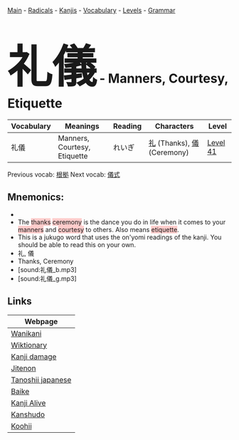 <style> bigfont {font-size: 100px}</style>
[Main](../README.md) -
[Radicals](../radicals.md) -
[Kanjis](../kanjis.md) -
[Vocabulary](../vocabulary.md) -
[Levels](../levels.md) -
[Grammar](../grammar.md)
# <bigfont> 礼儀</bigfont> - Manners, Courtesy, Etiquette 

| Vocabulary | Meanings | Reading | Characters | Level |
| --- | --- | --- | --- | --- |
| 礼儀 | Manners, Courtesy, Etiquette | れいぎ |  [礼](../kanjis/礼.md) (Thanks), [儀](../kanjis/儀.md) (Ceremony) | [Level 41](../levels/wk_level41.md) |

Previous vocab: [根拠](根拠.md) Next vocab: [儀式](儀式.md) 

## Mnemonics:

* 
* The <span style="background-color:#ffcccb"> thanks</span> <span style="background-color:#ffcccb"> ceremony</span> is the dance you do in life when it comes to your <span style="background-color:#ffcccb"> manners</span> and <span style="background-color:#ffcccb"> courtesy</span> to others. Also means <span style="background-color:#ffcccb"> etiquette</span>.
* This is a jukugo word that uses the on'yomi readings of the kanji. You should be able to read this on your own.
* 礼, 儀
* Thanks, Ceremony
* [sound:礼儀_b.mp3]
* [sound:礼儀_g.mp3]


## Links 

| Webpage |
| --- |
| [Wanikani          ](https://www.wanikani.com/kanji/礼儀) |
| [Wiktionary        ](https://en.wiktionary.org/wiki/礼儀) |
| [Kanji damage      ](http://www.kanjidamage.com/kanji/search?utf8=✓&q=礼儀) |
| [Jitenon           ](https://jitenon.com/kanji/礼儀) |
| [Tanoshii japanese ](https://www.tanoshiijapanese.com/dictionary/kanji.cfm?k=礼儀) |
| [Baike             ](https://baike.baidu.com/item/礼儀) |
| [Kanji Alive       ](https://app.kanjialive.com/礼儀) |
| [Kanshudo          ](https://www.kanshudo.com/searchmn?q=礼儀) |
| [Koohii            ](https://kanji.koohii.com/study/kanji/礼儀) |
